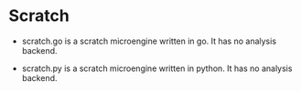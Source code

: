 # Scratch

- scratch.go is a scratch microengine written in go. It has no analysis backend.

- scratch.py is a scratch microengine written in python. It has no analysis backend.
